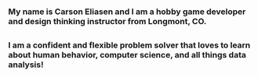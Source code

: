 ### My name is Carson Eliasen and I am a hobby game developer and design thinking instructor from Longmont, CO. 
##
### I am a confident and flexible problem solver that loves to learn about human behavior, computer science, and all things data analysis!

<!--
**CarsonEliasen/CarsonEliasen** is a ✨ _special_ ✨ repository because its `README.md` (this file) appears on your GitHub profile.

Here are some ideas to get you started:

- 🔭 I’m currently working on ...
- 🌱 I’m currently learning ...
- 👯 I’m looking to collaborate on ...
- 🤔 I’m looking for help with ...
- 💬 Ask me about ...
- 📫 How to reach me: ...
- 😄 Pronouns: ...
- ⚡ Fun fact: ...
-->

